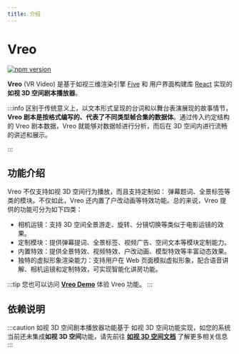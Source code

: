 ```yaml
---
title: 介绍
---
```


# Vreo

[![npm version](https://img.shields.io/npm/v/@realsee/vreo.svg?style=flat-square&logo=npm&label=npm%20install%20@realsee/vreo)](https://www.npmjs.com/package/@realsee/vreo)

**Vreo** (VR Video) 是基于如视三维渲染引擎 [Five](https://unpkg.com/@realsee/five/docs/index.html) 和 用户界面构建库 [React](https://reactjs.org/) 实现的**如视 3D 空间剧本播放器**。


:::info
区别于传统意义上，以文本形式呈现的台词和以舞台表演展现的故事情节，**Vreo 剧本是按格式编写的、代表了不同类型帧合集的数据体**。通过传入约定结构的 Vreo 剧本数据，Vreo 就能够对数据帧进行分析，而后在 3D 空间内进行流畅的讲述和展示。

:::

## 功能介绍

Vreo 不仅支持如视 3D 空间行为播放，而且支持定制如： 弹幕题词、全景标签等类的模块。不仅如此，Vreo 还内置了户改动画等特效功能。总的来说，Vreo 提供的功能可分为如下四类：
- 相机运镜：支持 3D 空间全景游走、旋转、分镜切换等类似于电影运镜的效果。
- 定制模块：提供弹幕提词、全景标签、视频广告、空间文本等模块定制能力。
- 内置特效：提供全景特效、视频特效、户改动画、模型特效等丰富动态效果。
- 独特的虚拟形象渲染能力：支持用户在 Web 页面模拟虚拟形象，配合语音讲解、相机运镜和定制特效，可实现智能化讲房功能。

:::tip
您也可以访问 **[Vreo Demo](https://vrlab-static.ljcdn.com/release/web/vreo/index.html?v=1)** 体验 Vreo 功能。
:::

## 依赖说明

:::caution
如视 3D 空间剧本播放器功能基于 如视 3D 空间功能实现，如您的系统当前还未集成**如视 3D 空间**功能，请先前往 [**如视 3D 空间文档**](../3d-space/intro.md) 了解更多相关信息
:::
